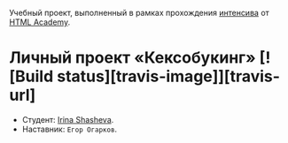 Учебный проект, выполненный в рамках прохождения [интенсива](https://htmlacademy.ru/intensive/javascript) от [HTML Academy](https://htmlacademy.ru/).

# Личный проект «Кексобукинг» [![Build status][travis-image]][travis-url]

* Студент: [Irina Shasheva](https://up.htmlacademy.ru/javascript/9/user/130615).
* Наставник: `Егор Огарков`.
